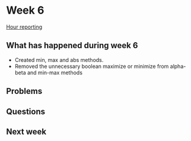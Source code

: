 # Week 6

[Hour reporting](/documentation/Hour_reporting.md)

## What has happened during week 6

* Created min, max and abs methods.
* Removed the unnecessary boolean maximize or minimize from alpha-beta and min-max methods

## Problems



## Questions



## Next week

